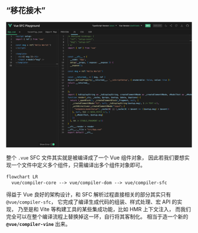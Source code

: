 <h2 class="font-bold text-coolGray">
  “移花接木”
</h2>

<p
  v-click.hide="1"
  class="flex items-center transition-800"
>
  <img class="mt-4 w-full h-460px object-contain" src="/assets/vue-repl-1.png" alt="vue-repl-1">
</p>

<p v-click="1" class="flex flex-col transition-800 w-auto lh-2 text-coolgray-300 text-4">
  <span class="my2">整个 <code>.vue</code> SFC 文件其实就是被编译成了一个 Vue 组件对象，</span>
  <span class="my2">因此若我们要想实现一个文件中定义多个组件，只需编译出多个组件对象即可。</span>
</p>

<v-click :at="2">

```mermaid { theme: 'neutral', themeVariables: { width: 'auto', fontFamily: 'Fira Code' }, scale: 0.8 }
flowchart LR
  vue/compiler-core --> vue/compiler-dom --> vue/compiler-sfc
```

</v-click>

<p v-click="2" class="flex flex-col transition-800 w-auto lh-2 text-coolgray-100 text-4">
  <span class="mb2">
    得益于 Vue 良好的架构设计，和 SFC 解析过程直接相关的部分其实只有 <code>@vue/compiler-sfc</code>，
  </span>
  <span class="my2 text-coolgray-400">
    它完成了编译生成代码的组装、样式处理、宏 API 的实现，
  </span>
  <span class="my2 text-coolgray-400">
    乃至是和 Vite 等构建工具的某些集成功能，比如 HMR 上下文注入，
  </span>
  <span class="my2">
    而我们完全可以在整个编译流程上替换掉这一环，自行将其客制化。
  </span>
  <span class="my2">
    相当于造一个新的 <strong><code>@vue/compiler-vine</code></strong> 出来。
  </span>
</p>

<!--
打开 Vue 的 Playground，我相信大家都或多或少来用过这个编译展示工具，可以看到一个 SFC 实际最后被编译出的 JS 和 CSS 代码，其实看起来相当干净且独立。

[click] 所以我们只要重复多次这个编译过程、然后把结果、也就是多个 Vue 组件对象放在一起就成了。

[click] 虽然我们想要设计的写法是全新的模式，但我希望完成这件事的过程中，可以尽最大程度地利用现在工具链已有的能力，以减轻工作量。
-->
